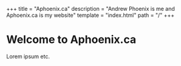 +++
title = "Aphoenix.ca"
description = "Andrew Phoenix is me and Aphoenix.ca is my website"
template = "index.html"
path = "/"
+++

# Welcome to Aphoenix.ca

Lorem ipsum etc.
